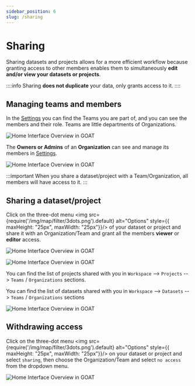 ```yaml
---
sidebar_position: 6
slug: /sharing
---
```


# Sharing

Sharing datasets and projects allows for a more efficient workflow because granting access to other members enables them to simultaneously **edit and/or view your datasets or projects**. 

::::info
Sharing **does not duplicate** your data, only grants access to it.
::::

## **Managing teams and members**

In the [Settings](../workspace/settings.md) you can find the Teams you are part of, and you can see the members and their role. Teams are little departments of Organizations.

<div style={{ display: 'flex', flexDirection: 'column', alignItems: 'center' }}>
  <img src={require('/img/sharing/sharing_teams.png').default} alt="Home Interface Overview in GOAT" style={{ maxHeight: "750px", maxWidth: "750px", objectFit: "cover"}}/>
</div>
<p> </p>

The <b>Owners or Admins</b> of an <b>Organization</b> can see and manage its members in [Settings](../workspace/settings.md).

<p> </p>
<div style={{ display: 'flex', flexDirection: 'column', alignItems: 'center' }}>
  <img src={require('/img/sharing/sharing_organization.png').default} alt="Home Interface Overview in GOAT" style={{ maxHeight: "750px", maxWidth: "750px", objectFit: "cover"}}/>
</div>
<p> </p>

:::important
When you share a dataset/project with a Team/Organization, all members will have access to it. 
:::


## **Sharing a dataset/project**
Click on the three-dot menu <img src={require('/img/map/filter/3dots.png').default} alt="Options" style={{ maxHeight: "25px", maxWidth: "25px"}}/> of your dataset or project and share it with an Organization/Team and grant all the members **viewer** or **editor** access. 

<p> </p>
<div style={{ display: 'flex', flexDirection: 'column', alignItems: 'center' }}>
  <img src={require('/img/sharing/share_button.png').default} alt="Home Interface Overview in GOAT" style={{ maxHeight: "750px", maxWidth: "750px", objectFit: "cover"}}/>
</div>
<p> </p>
<div style={{ display: 'flex', flexDirection: 'column', alignItems: 'center' }}>
  <img src={require('/img/sharing/sharing_edit.png').default} alt="Home Interface Overview in GOAT" style={{ maxHeight: "500px", maxWidth: "500px", objectFit: "cover"}}/>
</div>

<p>
You can find the list of projects shared with you in <code>Workspace</code> --> <code>Projects</code> --> <code>Teams</code> / <code>Organizations</code> sections.</p>
You can find the list of datasets shared with you in <code>Workspace</code> -->  <code>Datasets</code> --> <code>Teams</code> / <code>Organizations</code> sections

<p> </p>
<div style={{ display: 'flex', flexDirection: 'column', alignItems: 'center' }}>
  <img src={require('/img/sharing/sharing_teamsandorg.png').default} alt="Home Interface Overview in GOAT" style={{ maxHeight: "750px", maxWidth: "750px", objectFit: "cover"}}/>
</div>


## **Withdrawing access**

Click on the three-dot menu <img src={require('/img/map/filter/3dots.png').default} alt="Options" style={{ maxHeight: "25px", maxWidth: "25px"}}/> on your dataset or project and select <code>sharing</code>, then choose the Organization/Team and select <code>no access</code> from the dropdown menu. 

<p> </p>
<div style={{ display: 'flex', flexDirection: 'column', alignItems: 'center' }}>
  <img src={require('/img/sharing/sharing_whitdraw.png').default} alt="Home Interface Overview in GOAT" style={{ maxHeight: "500px", maxWidth: "500px", objectFit: "cover"}}/>
</div>



